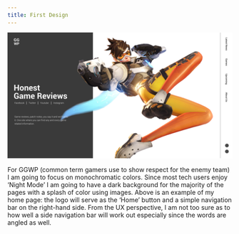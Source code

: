 ```yaml
---
title: First Design
---
```


<img src="Images/Home.png" alt="home" width="800px">

For GGWP (common term gamers use to show respect for the enemy team) I am going to focus on monochromatic colors. Since most tech users enjoy ‘Night Mode’ I am going to have a dark background for the majority of the pages with a splash of color using images. Above is an example of my home page: the logo will serve as the ‘Home’ button and a simple navigation bar on the right-hand side. From the UX perspective, I am not too sure as to how well a side navigation bar will work out especially since the words are angled as well.
